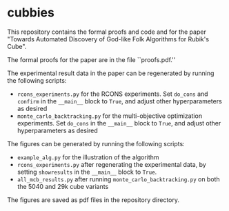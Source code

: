 # cubbies

This repository contains the formal proofs and code and for the paper "Towards Automated Discovery of God-like Folk Algorithms for Rubik's Cube".

The formal proofs for the paper are in the file ``proofs.pdf.''

The experimental result data in the paper can be regenerated by running the following scripts:

- `rcons_experiments.py` for the RCONS experiments.  Set `do_cons` and `confirm` in the `__main__` block to `True`, and adjust other hyperparameters as desired
- `monte_carlo_backtracking.py` for the multi-objective optimization experiments.  Set `do_cons` in the `__main__` block to `True`, and adjust other hyperparameters as desired

The figures can be generated by running the following scripts:

- `example_alg.py` for the illustration of the algorithm
- `rcons_experiments.py` after regenerating the experimental data, by setting `showresults` in the `__main__` block to `True`.
- `all_mcb_results.py` after running `monte_carlo_backtracking.py` on both the 5040 and 29k cube variants

The figures are saved as pdf files in the repository directory.


